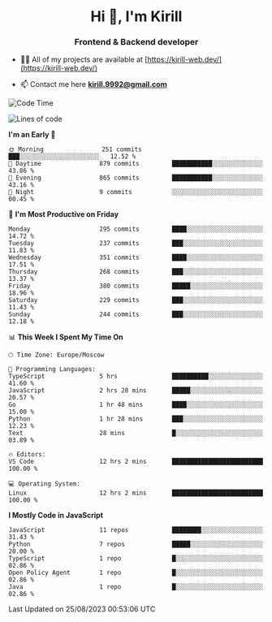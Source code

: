 <h1 align="center">Hi 👋, I'm Kirill</h1>
<h3 align="center">Frontend & Backend developer</h3>

- 👨‍💻 All of my projects are available at [https://kirill-web.dev/](https://kirill-web.dev/)

- 📫 Contact me here **kirill.9992@gmail.com**











<!--START_SECTION:waka-->
![Code Time](http://img.shields.io/badge/Code%20Time-1%2C404%20hrs%2027%20mins-blue)

![Lines of code](https://img.shields.io/badge/From%20Hello%20World%20I%27ve%20Written-3.0%20million%20lines%20of%20code-blue)

**I'm an Early 🐤** 

```text
🌞 Morning                251 commits         ███░░░░░░░░░░░░░░░░░░░░░░   12.52 % 
🌆 Daytime                879 commits         ███████████░░░░░░░░░░░░░░   43.86 % 
🌃 Evening                865 commits         ███████████░░░░░░░░░░░░░░   43.16 % 
🌙 Night                  9 commits           ░░░░░░░░░░░░░░░░░░░░░░░░░   00.45 % 
```
📅 **I'm Most Productive on Friday** 

```text
Monday                   295 commits         ████░░░░░░░░░░░░░░░░░░░░░   14.72 % 
Tuesday                  237 commits         ███░░░░░░░░░░░░░░░░░░░░░░   11.83 % 
Wednesday                351 commits         ████░░░░░░░░░░░░░░░░░░░░░   17.51 % 
Thursday                 268 commits         ███░░░░░░░░░░░░░░░░░░░░░░   13.37 % 
Friday                   380 commits         █████░░░░░░░░░░░░░░░░░░░░   18.96 % 
Saturday                 229 commits         ███░░░░░░░░░░░░░░░░░░░░░░   11.43 % 
Sunday                   244 commits         ███░░░░░░░░░░░░░░░░░░░░░░   12.18 % 
```


📊 **This Week I Spent My Time On** 

```text
🕑︎ Time Zone: Europe/Moscow

💬 Programming Languages: 
TypeScript               5 hrs               ██████████░░░░░░░░░░░░░░░   41.60 % 
JavaScript               2 hrs 28 mins       █████░░░░░░░░░░░░░░░░░░░░   20.57 % 
Go                       1 hr 48 mins        ████░░░░░░░░░░░░░░░░░░░░░   15.00 % 
Python                   1 hr 28 mins        ███░░░░░░░░░░░░░░░░░░░░░░   12.23 % 
Text                     28 mins             █░░░░░░░░░░░░░░░░░░░░░░░░   03.89 % 

🔥 Editors: 
VS Code                  12 hrs 2 mins       █████████████████████████   100.00 % 

💻 Operating System: 
Linux                    12 hrs 2 mins       █████████████████████████   100.00 % 
```

**I Mostly Code in JavaScript** 

```text
JavaScript               11 repos            ████████░░░░░░░░░░░░░░░░░   31.43 % 
Python                   7 repos             █████░░░░░░░░░░░░░░░░░░░░   20.00 % 
TypeScript               1 repo              █░░░░░░░░░░░░░░░░░░░░░░░░   02.86 % 
Open Policy Agent        1 repo              █░░░░░░░░░░░░░░░░░░░░░░░░   02.86 % 
Java                     1 repo              █░░░░░░░░░░░░░░░░░░░░░░░░   02.86 % 
```




 Last Updated on 25/08/2023 00:53:06 UTC
<!--END_SECTION:waka-->
